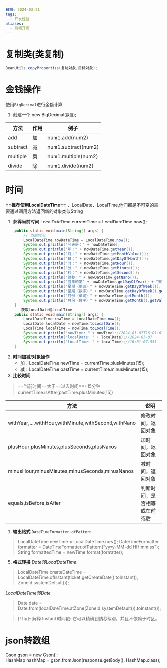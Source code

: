 ```yaml
---
日期: 2024-03-21
tags:
  - 开发经验
aliases:
  - 后端开发
---
```

# 复制类(类复制)
```java
BeanUtils.copyProperties(复制对象,目标对象);
```

# 金钱操作
使用`BigDecimal`进行金额计算
1. 创建一个 new BigDecimal(`数值`);

| 方法       | 作用  | 例子                  |
| -------- | --- | ------------------- |
| add      | 加   | num1.add(num2)      |
| subtract | 减   | num1.subtract(num2) |
| multiple | 乘   | num1.multiple(num2) |
| divide   | 除   | num1.divide(num2)   |
# 时间
**==推荐使用LocalDateTime==** ，LocalDate、LocalTime,他们都是不可变的需要通过调用方法返回新的对象类似String
1. **获得当前时间**
LocalDateTime currentTime = LocalDateTime.now();
```java fold:获得其他详细
    public static void main(String[] args) {
    	// 当前时间
        LocalDateTime nowDateTime = LocalDateTime.now();
        System.out.println("今天是：" + nowDateTime);
        System.out.println("年：" + nowDateTime.getYear());
        System.out.println("月：" + nowDateTime.getMonthValue());
        System.out.println("日：" + nowDateTime.getDayOfMonth());
        System.out.println("时：" + nowDateTime.getHour());
        System.out.println("分：" + nowDateTime.getMinute());
        System.out.println("秒：" + nowDateTime.getSecond());
        System.out.println("纳秒：" + nowDateTime.getNano());
        System.out.println("当年的第" + nowDateTime.getDayOfYear() + "天");
        System.out.println("星期（单词）" + nowDateTime.getDayOfWeek());
        System.out.println("星期（数字）" + nowDateTime.getDayOfWeek().getValue());
        System.out.println("月份（单词）" + nowDateTime.getMonth());
        System.out.println("月份（数字）" + nowDateTime.getMonth().getValue());
    }
-------获取LocalDate或LocalTime
    public static void main(String[] args) {
        LocalDateTime nowTime = LocalDateTime.now();
        LocalDate localDate = nowTime.toLocalDate();
        LocalTime localTime = nowTime.toLocalTime();
        System.out.println("nowTime: " + nowTime);//2024-03-07T16:01:07.551
        System.out.println("localDate: " + localDate);//2024-03-07
        System.out.println("localTime: " + localTime);//16:01:07.551
    }

```
2. **时间加减**/**对象操作**
	- 加：LocalDateTime newTime = currentTime.plusMinutes(15);
	- 减：LocalDateTime pastTime = currentTime.minusMinutes(15);
3. **比较时间**
>==当前时间==大于==过去时间==+15分钟
>currentTime.isAfter(pastTime.plusMinutes(15)）

| 方法                                                   | 说明             |
| ---------------------------------------------------- | -------------- |
| withYear,...,withHour,withMinute,withSecond,withNano | 修改时间，返回对象      |
| plusHour,plusMinutes,plusSeconds,plusNanos           | 加时间，返回对象       |
| minusHour,minusMinutes,minusSeconds,minusNanos       | 减时间，返回对象       |
| equals,isBefore,isAfter                              | 判断时间，是否相等或在前或后 |

1. **输出格式** `DateTimeFormatter.ofPattern`
>LocalDateTime newTime = LocalDateTime.now();
>DateTimeFormatter formatter = DateTimeFormatter.ofPattern("yyyy-MM-dd HH:mm:ss");
  String formattedTime = newTime.format(formatter);

5. **格式转换**
*Date转LocalDateTime*:
>LocalDateTime createDateTime = LocalDateTime.ofInstant(ticket.getCreateDate().toInstant(), ZoneId.systemDefault());

*LocalDateTime转Date*
>Date date = Date.from(localDateTime.atZone(ZoneId.systemDefault()).toInstant());

> [!Tip]- 解释
> Instant 时间戳: 它可以精确到纳秒级别，并且不依赖于时区。



# json转数组
Gson gson = new Gson();  
HashMap hashMap = gson.fromJson(response.getBody(), HashMap.class);